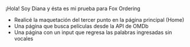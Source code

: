 ¡Hola! Soy Diana y ésta es mi prueba para Fox Ordering

- Realicé la maquetación del tercer punto en la página principal (Home)
- Una página que busca películas desde la API de OMDb
- Una página con un input que regresa las palabras ingresadas sin vocales